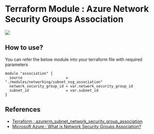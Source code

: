 # Terraform Module : Azure Network Security Groups Association
![](https://upload.wikimedia.org/wikipedia/commons/thumb/0/04/Terraform_Logo.svg/1920px-Terraform_Logo.svg.png)

## How to use?
You can refer the below module into your terraform file with required parameters
```
module "association" {
  source                    = "./modules/networking/subnet_nsg_association"
  network_security_group_id = var.network_security_group_id
  subnet_id                 = var.subnet_id
}
```

## References

- [Terraform : azurerm_subnet_network_security_group_association](https://registry.terraform.io/providers/hashicorp/azurerm/latest/docs/resources/subnet_network_security_group_association)
- [Microsoft Azure : What is Network Security Groups Association?](https://docs.microsoft.com/en-us/azure/virtual-network/virtual-network-network-interface#associate-or-dissociate-a-network-security-group)




